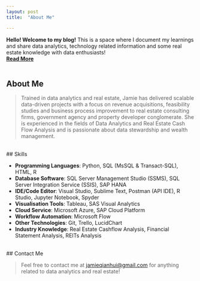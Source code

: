 ```yaml
---
layout: post
title:  "About Me"

---
```

**Hello! Welcome to my blog!** This is a space where I document my learnings and share 
 data analytics, technology related information and some real estate knowledge with data enthusiasts! <br> 
 **[Read More][Read-more]**
<br>
<br>
## About Me 

> Trained in data analytics and real estate, Jamie has delivered scalable data-driven projects with a focus on revenue acquisitions, feasibility studies and business process improvement to real estate consulting firms, government agency and property developer conglomerate. She is experienced in the fields of Data Analytics and Real Estate Cash Flow Analysis and is passionate about data stewardship and wealth management. 

 
<br>
## Skills

+ **Programming Languages**: Python, SQL (MsSQL & Transact-SQL), HTML, R
+ **Database Software**: SQL Server Management Studio (SSMS), SQL Server Integration Service (SSIS), SAP HANA
+ **IDE/Code Editor**: Visual Studio, Sublime Text, Postman (API IDE), R Studio, Jupyter Notebook, Spyder
+ **Visualisation Tools**: Tableau, SAS Visual Analytics
+ **Cloud Service**: Microsoft Azure, SAP Cloud Platform
+ **Workflow Automation**: Microsoft Flow
+ **Other Technologies**: Git, Trello, LucidChart
+ **Industry Knowledge**: Real Estate Cashflow Analysis, Financial Statement Analysis, REITs Analysis

<br>
## Contact Me

> Feel free to contact me at [jamieqianhui@gmail.com][email-add] for anything related to data analytics and real estate! 

[linkedin-profile]: https://linkedin.com/in/jamieluqianhui/
[email-add]: jamieqianhui@gmail.com
[Read-more]: https://jamieqianhui.github.io/bio/resume/2019/06/03/About-Me.html
